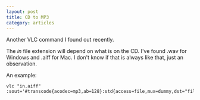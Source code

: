 ```yaml
---
layout: post
title: CD to MP3
category: articles
---
```


Another VLC command I found out recently.

The _in_ file extension will depend on what is on the CD. I've found .wav for Windows and .aiff for Mac. I don't know if that is always like that, just an observation.

An example:

```
vlc "in.aiff" :sout='#transcode{acodec=mp3,ab=128}:std{access=file,mux=dummy,dst="file.mp3"}'
```
